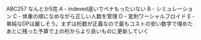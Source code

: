 ABC257 なんとか5完
A - indexed違いでペナもったいない
B - シミュレーション
C - 体重の順になめながら正しい人数を管理
D - 変則ワーシャルフロイド
E - 単純なDPは厳しそう。まずは桁数が正義なので最もコストの安い数字で埋めたあとに残った予算で上の桁からより良いものに更新していく